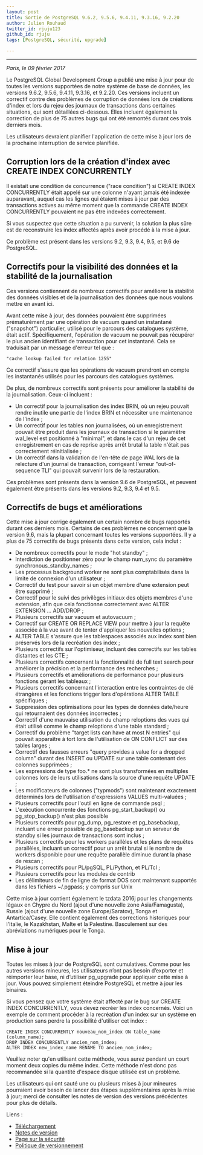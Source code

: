 ```yaml
---
layout: post
title: Sortie de PostgreSQL 9.6.2, 9.5.6, 9.4.11, 9.3.16, 9.2.20
author: Julien Rouhaud
twitter_id: rjuju123
github_id: rjuju
tags: [PostgreSQL, sécurité, upgrade]

---
```


---
*Paris, le 09 février 2017*

Le PostgreSQL Global Development Group a publié une mise à jour pour de toutes
les versions supportées de notre système de base de données, les versions
9.6.2, 9.5.6, 9.4.11, 9.3.16, et 9.2.20. Ces versions incluent un correctif
contre des problèmes de corruption de données lors de créations d'index et lors
du rejeu des journaux de transactions dans certaines situations, qui sont
détaillées ci-dessous. Elles incluent également la correction de plus de 75
autres bugs qui ont été remontés durant ces trois derniers mois.

Les utilisateurs devraient planifier l'application de cette mise à jour lors de
la prochaine interruption de service planifiée.

<!--MORE-->

Corruption lors de la création d'index avec CREATE INDEX CONCURRENTLY
---------------------------------------------------------------------

Il existait une condition de concurrence ("race condition") si CREATE INDEX
CONCURRENTLY était appelé sur une colonne n'ayant jamais été indexée
auparavant, auquel cas les lignes qui étaient mises à jour par des transactions
actives au même moment que la commande CREATE INDEX CONCURRENTLY pouvaient ne
pas être indexées correctement.

Si vous suspectez que cette situation a pu survenir, la solution la plus sûre
est de reconstruire les index affectés après avoir procédé à la mise à jour.

Ce problème est présent dans les versions 9.2, 9.3, 9.4, 9.5, et 9.6 de
PostgreSQL.

Correctifs pour la visibilité des données et la stabilité de la journalisation
------------------------------------------------------------------------------

Ces versions contiennent de nombreux correctifs pour améliorer la stabilité des
données visibles et de la journalisation des données que nous voulons mettre en avant
ici.

Avant cette mise à jour, des données pouvaient être supprimées prématurément
par une opération de vacuum quand un instantané ("snapshot") particulier,
utilisé pour le parcours des catalogues système, était actif.
Spécifiquement, l'opération de vacuum ne pouvait pas récupérer le plus ancien
identifiant de transaction pour cet instantané.  Cela se traduisait par un
message d'erreur tel que :

    "cache lookup failed for relation 1255"

Ce correctif s'assure que les opérations de vacuum prendront en compte les
instantanés utilisés pour les parcours des catalogues systèmes.

De plus, de nombreux correctifs sont présents pour améliorer la stabilité de la
journalisation.  Ceux-ci incluent :

  * Un correctif pour la journalisation des index BRIN, où un rejeu pouvait
    rendre inutile une partie de l'index BRIN et nécessiter une maintenance de
    l'index ;
  * Un correctif pour les tables non journalisées, où un enregistrement
    pouvait être produit dans les journaux de transaction si le paramètre
    wal_level est positionné à "minimal", et dans le cas d'un rejeu de cet
    enregistrement en cas de reprise après arrêt brutal la table n'était pas
    correctement réinitialisée ;
  * Un correctif dans la validation de l'en-tête de page WAL lors de la
    relecture d'un journal de transaction, corrigeant l'erreur "out-of-sequence
    TLI" qui pouvait survenir lors de la restauration.

Ces problèmes sont présents dans la version 9.6 de PostgreSQL, et peuvent
également être présents dans les versions 9.2, 9.3, 9.4 et 9.5.

Correctifs de bugs et améliorations
-----------------------------------

Cette mise à jour corrige également un certain nombre de bugs rapportés durant
ces derniers mois.  Certains de ces problèmes ne concernent que la version 9.6,
mais la plupart concernant toutes les versions supportées.  Il y a plus de 75
correctifs de bugs présents dans cette version, cela inclut :

* De nombreux correctifs pour le mode "hot standby" ;
* Interdiction de positionner zéro pour le champ num_sync du paramètre
  synchronous_standby_names ;
* Les processus background worker ne sont plus comptabilisés dans la limite de
  connexion d'un utilisateur ;
* Correctif du test pour savoir si un objet membre d'une extension peut être
  supprimé ;
* Correctif pour le suivi des privilèges initiaux des objets membres d'une
  extension, afin que cela fonctionne correctement avec ALTER EXTENSION ...
  ADD/DROP ;
* Plusieurs correctifs sur vacuum et autovacuum ;
* Correctif sur CREATE OR REPLACE VIEW pour mettre à jour la requête associée à
  la vue avant de tenter d'appliquer les nouvelles options ;
* ALTER TABLE s'assure que les tablespaces associés aux index sont bien
préservés lors de la recréation des index ;
* Plusieurs correctifs sur l'optimiseur, incluant des correctifs sur les tables
  distantes et les CTE ;
* Plusieurs correctifs concernant la fonctionnalité de full text search pour
  améliorer la précision et la performance des recherches ;
* Plusieurs correctifs et améliorations de performance pour plusieurs fonctions
  gérant les tableaux ;
* Plusieurs correctifs concernant l'interaction entre les contraintes de clé
  étrangères et les fonctions trigger lors d'opérations ALTER TABLE spécifiques ;
* Suppression des optimisations pour les types de données date/heure qui
  retournaient des données incorrectes ;
* Correctif d'une mauvaise utilisation du champ reloptions des vues qui était
  utilisé comme le champ reloptions d'une table standard ;
* Correctif du problème "target lists can have at most N entries" qui pouvait
  apparaître à tort lors de l'utilisation de ON CONFLICT sur des tables larges ;
* Correctif des fausses erreurs "query provides a value for a dropped column"
  durant des INSERT ou UPDATE sur une table contenant des colonnes supprimées ;
* Les expressions de type foo.* ne sont plus transformées en multiples colonnes
  lors de leurs utilisations dans la source d'une requête UPDATE ;
* Les modificateurs de colonnes ("typmods") sont maintenant exactement
  déterminés lors de l'utilisation d'expressions VALUES multi-valuées ;
* Plusieurs correctifs pour l'outil en ligne de commande psql ;
* L'exécution concurrente des fonctions pg_start_backup() ou pg_stop_backup()
  n'est plus possible
* Plusieurs correctifs pour pg_dump, pg_restore et pg_basebackup, incluant une
  erreur possible de pg_basebackup sur un serveur de standby si les journaux de
  transactions sont inclus ;
* Plusieurs correctifs pour les workers parallèles et les plans de requêtes
  parallèles, incluant un correctif pour un arrêt brutal si le nombre de workers
  disponible pour une requête parallèle diminue durant la phase de rescan ;
* Plusieurs correctifs pour PL/pgSQL, PL/Python, et PL/Tcl ;
* Plusieurs correctifs pour les modules de contrib
* Les délimiteurs de fin de ligne de format DOS sont maintenant supportés dans
  les fichiers ~/.pgpass; y compris sur Unix

Cette mise à jour contient également le tzdata 2016j pour les changements
légaux en Chypre du Nord (ajout d'une nouvelle zone Asia/Famagusta), Russie
(ajout d'une nouvelle zone Europe/Saratov), Tonga et Antartica/Casey.  Elle
contient également des corrections historiques pour l'Italie, le Kazakhstan,
Malte et la Palestine.  Basculement sur des abréviations numériques pour le
Tonga.

Mise à jour
-----------

Toutes les mises à jour de PostgreSQL sont cumulatives. Comme pour les autres
versions mineures, les utilisateurs n’ont pas besoin d’exporter et réimporter
leur base, ni d’utiliser pg_upgrade pour appliquer cette mise à jour. Vous
pouvez simplement éteindre PostgreSQL et mettre à jour les binaires.

Si vous pensez que votre système était affecté par le bug sur CREATE INDEX
CONCURRENTLY, vous devez recréer les index concernés.  Voici un exemple de
comment procéder à la recréation d'un index sur un système en production sans
perdre la possibilité d'utiliser cet index :

    CREATE INDEX CONCURRENTLY nouveau_nom_index ON table_name (column_name);
    DROP INDEX CONCURRENTLY ancien_nom_index;
    ALTER INDEX new_index_name RENAME TO ancien_nom_index;

Veuillez noter qu'en utilisant cette méthode, vous aurez pendant un court
moment deux copies du même index.  Cette méthode n'est donc pas recommandée si
la quantité d'espace disque utilisée est un problème.

Les utilisateurs qui ont sauté une ou plusieurs mises à jour mineures
pourraient avoir besoin de lancer des étapes supplémentaires après la mise à
jour; merci de consulter les notes de version des versions précédentes pour
plus de détails.

Liens :

  * [Téléchargement](https://www.postgresql.org/download)
  * [Notes de version](https://www.postgresql.org/docs/current/static/release.html)
  * [Page sur la sécurité](https://www.postgresql.org/support/security/)
  * [Politique de versionnement](https://www.postgresql.org/support/versioning/)

